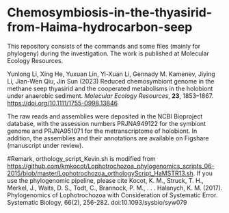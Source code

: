 # Chemosymbiosis-in-the-thyasirid-from-Haima-hydrocarbon-seep
This repository consists of the commands and some files (mainly for phylogeny) during the investigation. The work is published at Molecular Ecology Resources.    
  
Yunlong Li, Xing He, Yuxuan Lin, Yi-Xuan Li, Gennady M. Kamenev, Jiying Li, Jian-Wen Qiu, Jin Sun (2023) Reduced chemosymbiont genome in the methane seep thyasirid and the cooperated metabolisms in the holobiont under anaerobic sediment. *Molecular Ecology Resources*, **23**, 1853–1867.   
https://doi.org/10.1111/1755-0998.13846
  
The raw reads and assemblies were deposited in the NCBI Bioproject database, with the assession numbers PRJNA949122 for the symbiont genome and PRJNA951071 for the metranscriptome of holobiont. 
In addition, the assemblies and their annotations are available on Figshare (manuscript under review). 

#Remark, orthology_script_Kevin.sh is modified from https://github.com/kmkocot/Lophotrochozoa_phylogenomics_scripts_06-2015/blob/master/Lophotrochozoa_orthologyScript_HaMSTR13.sh. If you use the phylogenomic pipeline, please cite Kocot, K. M., Struck, T. H., Merkel, J., Waits, D. S., Todt, C., Brannock, P. M., . . . Halanych, K. M. (2017). Phylogenomics of Lophotrochozoa with Consideration of Systematic Error. Systematic Biology, 66(2), 256-282. doi:10.1093/sysbio/syw079
